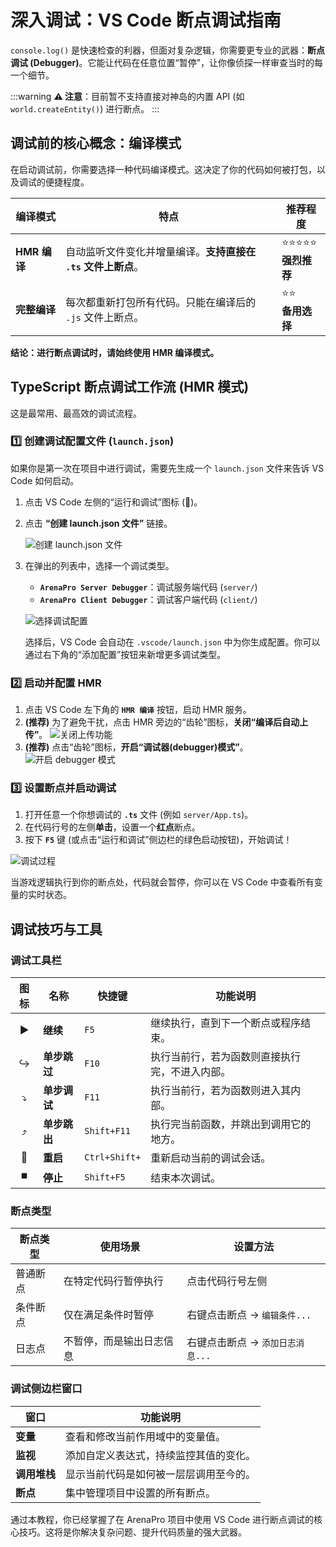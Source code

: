 # 深入调试：VS Code 断点调试指南

`console.log()` 是快速检查的利器，但面对复杂逻辑，你需要更专业的武器：**断点调试 (Debugger)**。它能让代码在任意位置“暂停”，让你像侦探一样审查当时的每一个细节。

:::warning
**⚠️ 注意**：目前暂不支持直接对神岛的内置 API (如 `world.createEntity()`) 进行断点。
:::

## 调试前的核心概念：编译模式

在启动调试前，你需要选择一种代码编译模式。这决定了你的代码如何被打包，以及调试的便捷程度。

| 编译模式     | 特点                                                          | 推荐程度                   |
| ------------ | ------------------------------------------------------------- | -------------------------- |
| **HMR 编译** | 自动监听文件变化并增量编译。**支持直接在 `.ts` 文件上断点**。 | ⭐⭐⭐⭐⭐<br>**强烈推荐** |
| **完整编译** | 每次都重新打包所有代码。只能在编译后的 `.js` 文件上断点。     | ⭐⭐<br>**备用选择**       |

**结论：进行断点调试时，请始终使用 HMR 编译模式。**

## TypeScript 断点调试工作流 (HMR 模式)

这是最常用、最高效的调试流程。

### 1️⃣ 创建调试配置文件 (`launch.json`)

如果你是第一次在项目中进行调试，需要先生成一个 `launch.json` 文件来告诉 VS Code 如何启动。

1.  点击 VS Code 左侧的“运行和调试”图标 (🐞)。
2.  点击 **“创建 launch.json 文件”** 链接。

    ![创建 launch.json 文件](/QQ20241101-111306.png)

3.  在弹出的列表中，选择一个调试类型。

    - **`ArenaPro Server Debugger`**：调试服务端代码 (`server/`)
    - **`ArenaPro Client Debugger`**：调试客户端代码 (`client/`)

    ![选择调试配置](/QQ20241101-111542.png)

    选择后，VS Code 会自动在 `.vscode/launch.json` 中为你生成配置。你可以通过右下角的“添加配置”按钮来新增更多调试类型。

### 2️⃣ 启动并配置 HMR

1.  点击 VS Code 左下角的 **`HMR 编译`** 按钮，启动 HMR 服务。
2.  **(推荐)** 为了避免干扰，点击 HMR 旁边的“齿轮”图标，**关闭“编译后自动上传”**。
    ![关闭上传功能](/QQ20241101-112658.png)
3.  **(推荐)** 点击“齿轮”图标，**开启“调试器(debugger)模式”**。
    ![开启 debugger 模式](/QQ20241101-142736.png)

### 3️⃣ 设置断点并启动调试

1.  打开任意一个你想调试的 **`.ts`** 文件 (例如 `server/App.ts`)。
2.  在代码行号的左侧**单击**，设置一个**红点**断点。
3.  按下 **`F5`** 键 (或点击“运行和调试”侧边栏的绿色启动按钮)，开始调试！

![调试过程](/QQ20241101-125949.png)

当游戏逻辑执行到你的断点处，代码就会暂停，你可以在 VS Code 中查看所有变量的实时状态。

## 调试技巧与工具

### 调试工具栏

| 图标 | 名称         | 快捷键        | 功能说明                                       |
| :--: | ------------ | ------------- | ---------------------------------------------- |
|  ▶️  | **继续**     | `F5`          | 继续执行，直到下一个断点或程序结束。           |
|  ↪️  | **单步跳过** | `F10`         | 执行当前行，若为函数则直接执行完，不进入内部。 |
|  ⤵️  | **单步调试** | `F11`         | 执行当前行，若为函数则进入其内部。             |
|  ⤴️  | **单步跳出** | `Shift+F11`   | 执行完当前函数，并跳出到调用它的地方。         |
|  🔄  | **重启**     | `Ctrl+Shift+` | 重新启动当前的调试会话。                       |
|  ⏹️  | **停止**     | `Shift+F5`    | 结束本次调试。                                 |

### 断点类型

| 断点类型 | 使用场景                 | 设置方法                         |
| -------- | ------------------------ | -------------------------------- |
| 普通断点 | 在特定代码行暂停执行     | 点击代码行号左侧                 |
| 条件断点 | 仅在满足条件时暂停       | 右键点击断点 → `编辑条件...`     |
| 日志点   | 不暂停，而是输出日志信息 | 右键点击断点 → `添加日志消息...` |

### 调试侧边栏窗口

| 窗口         | 功能说明                               |
| ------------ | -------------------------------------- |
| **变量**     | 查看和修改当前作用域中的变量值。       |
| **监视**     | 添加自定义表达式，持续监控其值的变化。 |
| **调用堆栈** | 显示当前代码是如何被一层层调用至今的。 |
| **断点**     | 集中管理项目中设置的所有断点。         |

通过本教程，你已经掌握了在 ArenaPro 项目中使用 VS Code 进行断点调试的核心技巧。这将是你解决复杂问题、提升代码质量的强大武器。
